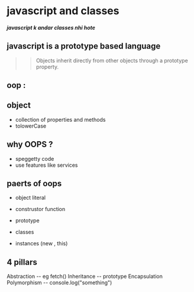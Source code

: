 # javascript and classes

##### javascript k andar classes nhi hote

## javascript is a prototype based language

> > Objects inherit directly from other objects through a prototype property.

## oop :

## object

- collection of properties and methods
- tolowerCase

## why OOPS ?

- speggetty code
- use features like services

## paerts of oops

- object literal

- construstor function
- prototype
- classes
- instances (new , this)

## 4 pillars

Abstraction -- eg fetch()
Inheritance -- prototype
Encapsulation
Polymorphism -- console.log("something")
